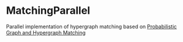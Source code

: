 MatchingParallel
================

Parallel implementation of hypergraph matching based on [Probabilistic Graph and Hypergraph Matching](http://www.cs.huji.ac.il/~shashua/papers/matching-cvpr08.pdf)
